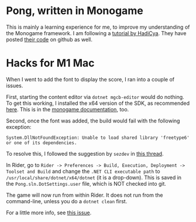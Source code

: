 # Pong, written in Monogame

This is mainly a learning experience for me, to improve my understanding of the Monogame framework.
I am following a [tutorial by HadiCya](https://hadicya.dev/building-pong-with-monogame-a-step-by-step-guide).
They have posted [their code](https://github.com/HadiCya/Pong-MonoGame) on github as well.


# Hacks for M1 Mac

When I went to add the font to display the score, I ran into a couple of issues.

First, starting the content editor via `dotnet mgcb-editor` would do nothing.
To get this working, I installed the x64 version of the SDK, as recommended [here](https://community.monogame.net/t/mgcb-not-launching-on-macos-m1/17948/2).
This is in the [monogame documentation](https://docs.monogame.net/articles/whats_new.html#apple-m1-silicon-support), too.

Second, once the font was added, the build would fail with the following exception:
```
System.DllNotFoundException: Unable to load shared library 'freetype6' or one of its dependencies.
```
To resolve this, I followed the suggestion by `sezdev` in [this thread](https://community.monogame.net/t/textureimporter-error-mac-os-monterey-12-6/18049/25).

In Rider, go to `Rider -> Preferences -> Build, Execution, Deployment -> Toolset and Build` and change the `.NET CLI executable path`
to `/usr/local/share/dotnet/x64/dotnet` (it is a drop-down).
This is saved in the `Pong.sln.DotSettings.user` file, which is NOT checked into git.

The game will now run from within Rider.
It does not run from the command-line, unless you do a `dotnet clean` first.

For a little more info, see [this issue](https://github.com/MonoGame/MonoGame/issues/3556#issuecomment-1762816496).

